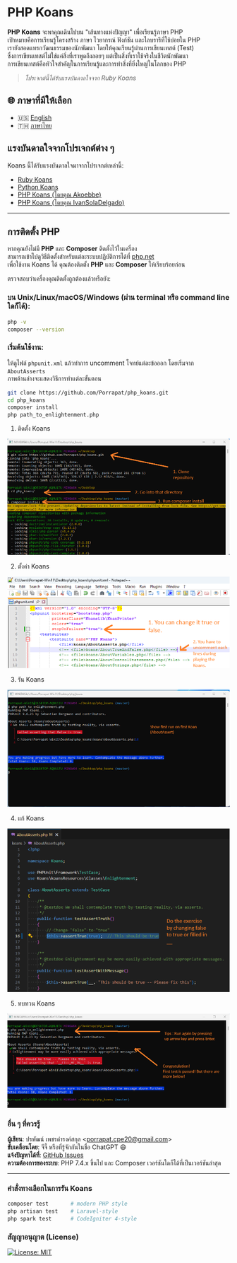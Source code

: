 # PHP Koans

**PHP Koans** จะพาคุณเดินไปบน "เส้นทางแห่งปัญญา" เพื่อเรียนรู้ภาษา PHP  
เป้าหมายคือการเรียนรู้โครงสร้าง ภาษา ไวยากรณ์ ฟังก์ชัน และไลบรารีที่ใช้บ่อยใน PHP  
เรายังสอดแทรกวัฒนธรรมของนักพัฒนา โดยให้คุณเรียนรู้ผ่านการเขียนเทสต์ (Test)  
ซึ่งการเขียนเทสต์ไม่ใช่แค่สิ่งที่เราพูดถึงลอยๆ แต่เป็นสิ่งที่เราใช้จริงในชีวิตนักพัฒนา  
การเขียนเทสต์คือหัวใจสำคัญในการเรียนรู้และการทำสิ่งที่ยิ่งใหญ่ในโลกของ PHP

> _โปรเจกต์นี้ได้รับแรงบันดาลใจจาก Ruby Koans_

## 🌐 ภาษาที่มีให้เลือก

- 🇺🇸 [English](readme.md)
- 🇹🇭 [ภาษาไทย](readme_th.md)

## แรงบันดาลใจจากโปรเจกต์ต่าง ๆ

Koans นี้ได้รับแรงบันดาลใจมาจากโปรเจกต์เหล่านี้:

- [Ruby Koans](https://github.com/edgecase/ruby_koans)
- [Python Koans](https://github.com/gregmalcolm/python_koans)
- [PHP Koans (โดยคุณ Akoebbe)](https://github.com/akoebbe/php_koans.git)
- [PHP Koans (โดยคุณ IvanSolaDelgado)](https://github.com/540/php_koans.git)

---

## การติดตั้ง PHP

หากคุณยังไม่มี **PHP** และ **Composer** ติดตั้งไว้ในเครื่อง  
สามารถเข้าไปดูวิธีติดตั้งสำหรับแต่ละระบบปฏิบัติการได้ที่ [php.net](https://www.php.net)  
เพื่อใช้งาน Koans ได้ คุณต้องติดตั้ง **PHP** และ **Composer** ให้เรียบร้อยก่อน

ตรวจสอบว่าเครื่องคุณติดตั้งถูกต้องแล้วหรือยัง:

### บน Unix/Linux/macOS/Windows (ผ่าน terminal หรือ command line ใดก็ได้):

```bash
php -v
composer --version
```

### เริ่มต้นใช้งาน:

ให้ดูไฟล์ `phpunit.xml` แล้วทำการ uncomment โจทย์แต่ละข้อออก โดยเริ่มจาก `AboutAsserts`  
ภาพด้านล่างจะแสดงวิธีการทำแต่ละขั้นตอน

```bash
git clone https://github.com/Porrapat/php_koans.git
cd php_koans
composer install
php path_to_enlightenment.php
```

1. ติดตั้ง Koans

![img1.png](screenshots/01_installing_php_koans.png)

2. ตั้งค่า Koans

![img2.png](screenshots/02_configuration_php_koans.png)

3. รัน Koans

![img3.png](screenshots/03_first_run_koans.png)

4. แก้ Koans

![img4.png](screenshots/04_fix_things_disrupt_your_mind.png)

5. ทบทวน Koans

![img5.png](screenshots/05_run_koans_again.png)


### อื่น ๆ ที่ควรรู้

**ผู้เขียน**: ปรพัฒน์ เพชรดำรงค์สกุล <<porrapat.cpe20@gmail.com>>  
**ขับเคลื่อนโดย**: จีจี้ หรือที่รู้จักกันในชื่อ ChatGPT 😄  
**แจ้งปัญหาได้ที่**: [GitHub Issues](https://github.com/Porrapat/php_koans/issues)  
**ความต้องการของระบบ**: PHP 7.4.x ขึ้นไป และ Composer เวอร์ชันใดก็ได้ที่เป็นเวอร์ชันล่าสุด

---

### คำสั่งทางเลือกในการรัน Koans

```bash
composer test       # modern PHP style
php artisan test    # Laravel-style
php spark test      # CodeIgniter 4-style
```

### สัญญาอนุญาต (License)

[![License: MIT](https://img.shields.io/badge/License-MIT-yellow.svg)](https://opensource.org/licenses/MIT)